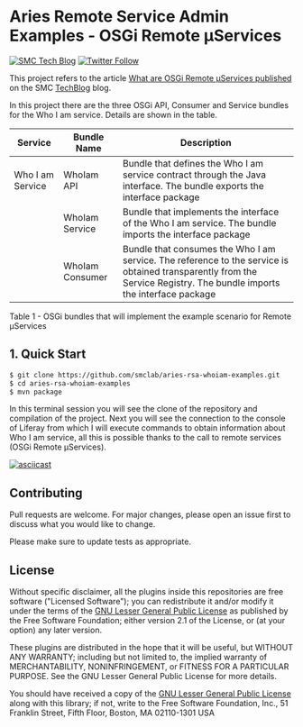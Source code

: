 # Aries Remote Service Admin Examples - OSGi Remote µServices
[![SMC Tech Blog](https://img.shields.io/badge/Mainteiner-SMC%20Tech%20Blog-blue)](https://techblog.smc.it) [![Twitter Follow](https://img.shields.io/twitter/follow/SMCpartner.svg?style=social&label=%40SMCpartner%20on%20Twitter&style=plastic)](https://twitter.com/SMCpartner) 

This project refers to the article [What are OSGi Remote µServices published](https://techblog.smc.it/it/2020-07-31/cosa-sono-osgi-remote-services) 
on the SMC [TechBlog](https://techblog.smc.it) blog.

In this project there are the three OSGi API, Consumer and Service bundles for 
the Who I am service. Details are shown in the table.

| Service              | Bundle Name     | Description                                                  |
| -------------------- | --------------- | ------------------------------------------------------------ |
| Who I am Service     | WhoIam API      | Bundle that defines the Who I am service contract through the Java interface. The bundle exports the interface package |
|                      | WhoIam Service  | Bundle that implements the interface of the Who I am service. The bundle imports the interface package |
|                      | WhoIam Consumer | Bundle that consumes the Who I am service. The reference to the service is obtained transparently from the Service Registry. The bundle imports the interface package |

Table 1 - OSGi bundles that will implement the example scenario for Remote µServices


## 1. Quick Start

```bash
$ git clone https://github.com/smclab/aries-rsa-whoiam-examples.git
$ cd aries-rsa-whoiam-examples
$ mvn package
```

In this terminal session you will see the clone of the repository and 
compilation of the project. Next you will see the connection to the console of 
Liferay from which I will execute commands to obtain information about Who I am
service, all this is possible thanks to the call to remote services 
(OSGi Remote µServices).

[![asciicast](https://asciinema.org/a/351307.svg)](https://asciinema.org/a/351307?autoplay=1)


## Contributing
Pull requests are welcome. For major changes, please open an issue first to 
discuss what you would like to change.

Please make sure to update tests as appropriate.


## License

Without specific disclaimer, all the plugins inside this repositories are free
software ("Licensed Software"); you can redistribute it and/or modify it under
the terms of the [GNU Lesser General Public License](http://www.gnu.org/licenses/lgpl-2.1.html)
as published by the Free Software Foundation; either version 2.1 of the License,
or (at your option) any later version.

These plugins are distributed in the hope that it will be useful, but WITHOUT ANY
WARRANTY; including but not limited to, the implied warranty of MERCHANTABILITY,
NONINFRINGEMENT, or FITNESS FOR A PARTICULAR PURPOSE. See the GNU Lesser General
Public License for more details.

You should have received a copy of the [GNU Lesser General Public
License](http://www.gnu.org/licenses/lgpl-2.1.html) along with this library; if
not, write to the Free Software Foundation, Inc., 51 Franklin Street, Fifth
Floor, Boston, MA 02110-1301 USA